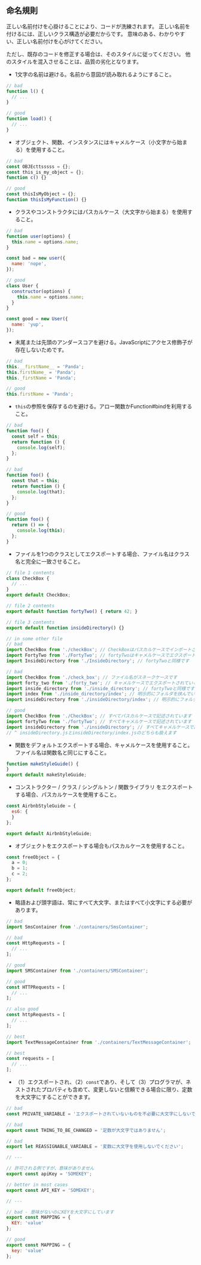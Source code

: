 ## 命名規則

正しい名前付けを心掛けることにより、コードが洗練されます。
正しい名前を付けるには、正しいクラス構造が必要だからです。
意味のある、わかりやすい、正しい名前付けを心がけてください。

ただし、既存のコードを修正する場合は、そのスタイルに従ってください。
他のスタイルを混入させることは、品質の劣化となります。

* 1文字の名前は避ける。名前から意図が読み取れるようにすること。
```js
// bad
function l() {
  // ...
}

// good
function load() {
  // ...
}
```
* オブジェクト、関数、インスタンスにはキャメルケース（小文字から始まる）を使用すること。
```js
// bad
const OBJEcttsssss = {};
const this_is_my_object = {};
function c() {}

// good
const thisIsMyObject = {};
function thisIsMyFunction() {}
```
* クラスやコンストラクタにはパスカルケース（大文字から始まる）を使用すること。
```js
// bad
function user(options) {
  this.name = options.name;
}

const bad = new user({
  name: 'nope',
});

// good
class User {
  constructor(options) {
    this.name = options.name;
  }
}

const good = new User({
  name: 'yup',
});
```
* 末尾または先頭のアンダースコアを避ける。JavaScriptにアクセス修飾子が存在しないためです。
```js
// bad
this.__firstName__ = 'Panda';
this.firstName_ = 'Panda';
this._firstName = 'Panda';

// good
this.firstName = 'Panda';
```
* `this`の参照を保存するのを避ける。アロー関数かFunction#bindを利用すること。
```js
// bad
function foo() {
  const self = this;
  return function () {
    console.log(self);
  };
}

// bad
function foo() {
  const that = this;
  return function () {
    console.log(that);
  };
}

// good
function foo() {
  return () => {
    console.log(this);
  };
}
```
* ファイルを1つのクラスとしてエクスポートする場合、ファイル名はクラス名と完全に一致させること。
```js
// file 1 contents
class CheckBox {
  // ...
}
export default CheckBox;

// file 2 contents
export default function fortyTwo() { return 42; }

// file 3 contents
export default function insideDirectory() {}

// in some other file
// bad
import CheckBox from './checkBox'; // CheckBoxはパスカルケースでインポートされていますが、ファイル名はキャメルケースです
import FortyTwo from './FortyTwo'; // fortyTwoはキャメルケースでエクスポートされていますが、パスカルケースでインポートされています
import InsideDirectory from './InsideDirectory'; // fortyTwoと同様です

// bad
import CheckBox from './check_box'; // ファイル名がスネークケースです
import forty_two from './forty_two'; // キャメルケースでエクスポートされているものをスネークケースでインポートしています
import inside_directory from './inside_directory'; // fortyTwoと同様です
import index from './inside_directory/index'; // 明示的にフォルダを挟んでいます
import insideDirectory from './insideDirectory/index'; // 明示的にフォルダを挟んでいます

// good
import CheckBox from './CheckBox'; // すべてパスカルケースで記述されています
import fortyTwo from './fortyTwo'; // すべてキャメルケースで記述されています
import insideDirectory from './insideDirectory'; // すべてキャメルケースで記述され、indexは暗黙のものとして扱っています
// ^ insideDirectory.jsとinsideDirectory/index.jsのどちらも扱えます
```
* 関数をデフォルトエクスポートする場合、キャメルケースを使用すること。ファイル名は関数名と同じにすること。
```js
function makeStyleGuide() {
}
export default makeStyleGuide;
```
* コンストラクター / クラス / シングルトン / 関数ライブラリ をエクスポートする場合、パスカルケースを使用すること。
```js
const AirbnbStyleGuide = {
  es6: {
  }
};

export default AirbnbStyleGuide;
```
* オブジェクトをエクスポートする場合もパスカルケースを使用すること。
```js
const freeObject = {
  a = 0;
  b = 1;
  c = 2;
};

export default freeObject;
```
* 略語および頭字語は、常にすべて大文字、またはすべて小文字にする必要があります。
```js
// bad
import SmsContainer from './containers/SmsContainer';

// bad
const HttpRequests = [
  // ...
];

// good
import SMSContainer from './containers/SMSContainer';

// good
const HTTPRequests = [
  // ...
];

// also good
const httpRequests = [
  // ...
];

// best
import TextMessageContainer from './containers/TextMessageContainer';

// best
const requests = [
  // ...
];
```
* （1）エクスポートされ、（2）`const`であり、そして（3）プログラマが、ネストされたプロパティも含めて、変更しないと信頼できる場合に限り、定数を大文字にすることができます。
```js
// bad
const PRIVATE_VARIABLE = 'エクスポートされていないものを不必要に大文字にしないでください';

// bad
export const THING_TO_BE_CHANGED = '定数が大文字ではありません';

// bad
export let REASSIGNABLE_VARIABLE = '変数に大文字を使用しないでください';

// ---

// 許可される例ですが、意味がありません
export const apiKey = 'SOMEKEY';

// better in most cases
export const API_KEY = 'SOMEKEY';

// ---

// bad - 意味がないのにKEYを大文字にしています
export const MAPPING = {
  KEY: 'value'
};

// good
export const MAPPING = {
  key: 'value'
};
```
